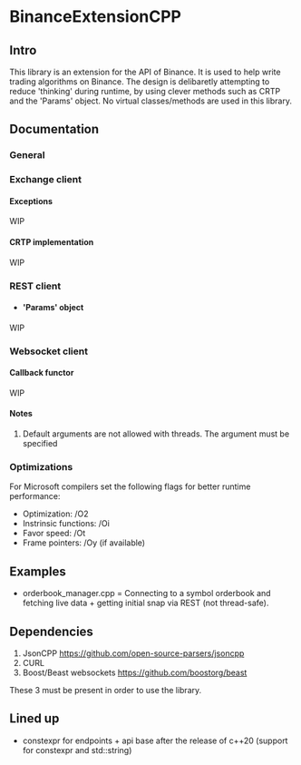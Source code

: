 # BinanceExtensionCPP

## Intro 

This library is an extension for the API of Binance. It is used to help write trading algorithms on Binance. 
The design is delibaretly attempting to reduce 'thinking' during runtime, by using clever methods such as CRTP and the 'Params' object. 
No virtual classes/methods are used in this library.

## Documentation
### General

### Exchange client
#### Exceptions
WIP
#### CRTP implementation
WIP

### REST client
- #### 'Params' object
WIP

### Websocket client
#### Callback functor
WIP
#### Notes
1. Default arguments are not allowed with threads. The argument must be specified

### Optimizations
For Microsoft compilers set the following flags for better runtime performance:
* Optimization: /O2
* Instrinsic functions: /Oi
* Favor speed: /Ot
* Frame pointers: /Oy (if available)

## Examples
* orderbook_manager.cpp = Connecting to a symbol orderbook and fetching live data + getting initial snap via REST (not thread-safe).

## Dependencies

1. JsonCPP https://github.com/open-source-parsers/jsoncpp
2. CURL 
3. Boost/Beast websockets https://github.com/boostorg/beast

These 3 must be present in order to use the library.


## Lined up
* constexpr for endpoints + api base after the release of c++20 (support for constexpr and std::string)
